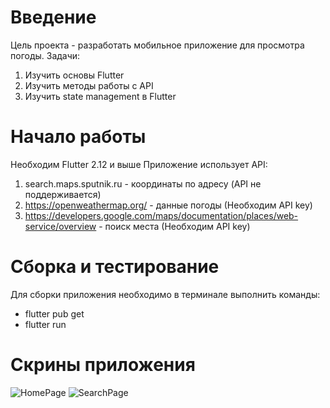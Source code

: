 # Введение 
Цель проекта - разработать мобильное приложение для просмотра погоды.
Задачи:
1. Изучить основы Flutter
2. Изучить методы работы с API
3. Изучить state management в Flutter

# Начало работы
Необходим Flutter 2.12 и выше
Приложение использует API:
1. search.maps.sputnik.ru - координаты по адресу (API не поддерживается)
2. https://openweathermap.org/ - данные погоды (Необходим API key)
3. https://developers.google.com/maps/documentation/places/web-service/overview - поиск места (Необходим API key)

# Сборка и тестирование
Для сборки приложения необходимо в терминале выполнить команды:
- flutter pub get
- flutter run

# Скрины приложения
![HomePage](https://user-images.githubusercontent.com/80877621/196797163-94c44f83-4ab2-4e70-aca0-40a3c1aa9ce7.png)
![SearchPage](https://user-images.githubusercontent.com/80877621/196797178-88e7926f-93b4-44a5-bec0-9abab4506556.png)
